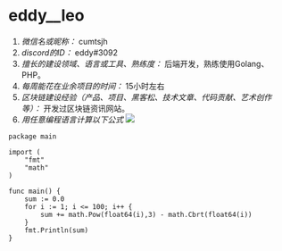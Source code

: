 # eddy__leo

1. *微信名或昵称：* cumtsjh
2. *discord的ID：* eddy#3092
3. *擅长的建设领域、语言或工具、熟练度：* 后端开发，熟练使用Golang、PHP。
4. *每周能花在业余项目的时间：* 15小时左右
5. *区块链建设经验（产品、项目、黑客松、技术文章、代码贡献、艺术创作等）：* 开发过区块链资讯网站。
6. *用任意编程语言计算以下公式*
![](https://latex.codecogs.com/svg.image?\sum_{n=1}^{100}\left&space;(n^{3}-\sqrt[3]{n}&space;\right&space;))

```golang
package main

import (
    "fmt"
    "math"
)

func main() {
    sum := 0.0
    for i := 1; i <= 100; i++ {
        sum += math.Pow(float64(i),3) - math.Cbrt(float64(i))
    }
    fmt.Println(sum)
}
```